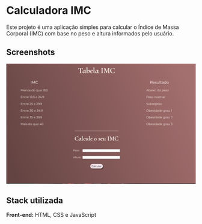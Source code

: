 # Calculadora IMC

Este projeto é uma aplicação simples para calcular o Índice de Massa Corporal (IMC) com base no peso e altura informados pelo usuário.



## Screenshots

![Calculadora IMC](./ProjectImg/IMC.png)


## Stack utilizada

**Front-end:** HTML, CSS e JavaScript
